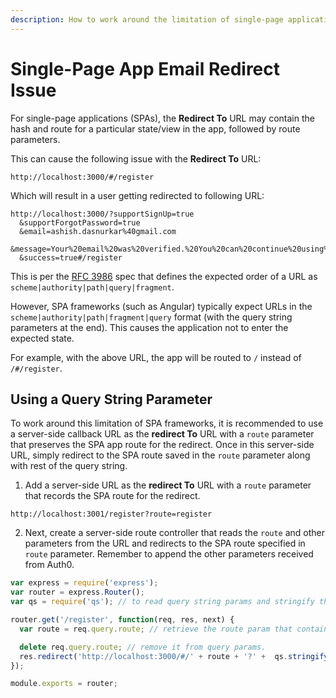 ```yaml
---
description: How to work around the limitation of single-page application email redirects.
---
```

# Single-Page App Email Redirect Issue

For single-page applications (SPAs), the **Redirect To** URL may contain the hash and route for a particular state/view in the app, followed by route parameters. 

This can cause the following issue with the **Redirect To** URL:

```text
http://localhost:3000/#/register
```

Which will result in a user getting redirected to following URL:

```text
http://localhost:3000/?supportSignUp=true
  &supportForgotPassword=true
  &email=ashish.dasnurkar%40gmail.com
  &message=Your%20email%20was%20verified.%20You%20can%20continue%20using%20the%20application.
  &success=true#/register
```

This is per the [RFC 3986](https://tools.ietf.org/html/rfc3986#section-3) spec that defines the expected order of a URL as `scheme|authority|path|query|fragment`.

However, SPA frameworks (such as Angular) typically expect URLs in the `scheme|authority|path|fragment|query` format (with the query string parameters at the end). This causes the application not to enter the expected state. 

For example, with the above URL, the app will be routed to `/` instead of `/#/register`.

## Using a Query String Parameter 

To work around this limitation of SPA frameworks, it is recommended to use a server-side callback URL as the **redirect To** URL with a `route` parameter that preserves the SPA app route for the redirect. Once in this server-side URL, simply redirect to the SPA route saved in the `route` parameter along with rest of the query string.

1. Add a server-side URL as the **redirect To** URL with a `route` parameter that records the SPA route for the redirect.

```text
http://localhost:3001/register?route=register
```

2. Next, create a server-side route controller that reads the `route` and other parameters from the URL and redirects to the SPA route specified in `route` parameter. Remember to append the other parameters received from Auth0.

```js
var express = require('express');
var router = express.Router();
var qs = require('qs'); // to read query string params and stringify them

router.get('/register', function(req, res, next) {
  var route = req.query.route; // retrieve the route param that contains the SPA client side route user needs to be redirected to.

  delete req.query.route; // remove it from query params.
  res.redirect('http://localhost:3000/#/' + route + '?' +  qs.stringify(req.query)); // Send a 302 redirect for the expected route
});

module.exports = router;
```
